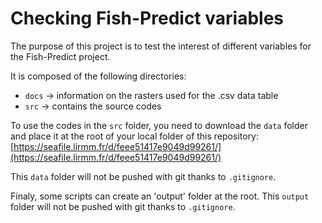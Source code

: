 # Checking Fish-Predict variables

The purpose of this project is to test the interest of different variables for the Fish-Predict project. 

It is composed of the following directories:
- `docs` -> information on the rasters used for the .csv data table 
- `src` -> contains the source codes

To use the codes in the `src` folder, you need to download the `data` folder and place it at the root of your local folder of this repository: [https://seafile.lirmm.fr/d/feee51417e9049d99261/](https://seafile.lirmm.fr/d/feee51417e9049d99261/)

This `data` folder will not be pushed with git thanks to `.gitignore`.

Finaly, some scripts can create an 'output' folder at the root. This `output` folder will not be pushed with git thanks to `.gitignore`.

